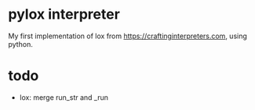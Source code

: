 # pylox interpreter

My first implementation of lox from https://craftinginterpreters.com,
using python.

# todo

- lox: merge run_str and _run